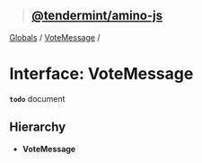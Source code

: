 > ## [@tendermint/amino-js](../README.md)

[Globals](../README.md) / [VoteMessage](votemessage.md) /

# Interface: VoteMessage

**`todo`** document

## Hierarchy

* **VoteMessage**